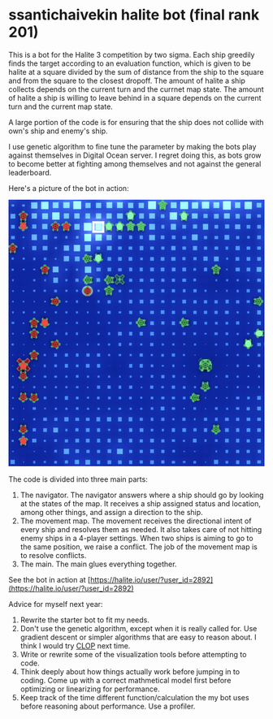 # ssantichaivekin halite bot (final rank 201)

This is a bot for the Halite 3 competition by two sigma.
Each ship greedily finds the target according to an evaluation function, which is given to be 
halite at a square divided by the sum of distance from the ship to the square and from
the square to the closest dropoff. The amount of halite a ship collects depends on the current turn
and the currnet map state. The amount of halite a ship is willing to leave behind in a square depends 
on the current turn and the current map state.

A large portion of the code is for ensuring that the ship does not collide with own's
ship and enemy's ship.

I use genetic algorithm to fine tune the parameter by making the bots play against themselves
in Digital Ocean server.
I regret doing this, as bots grow to become better at fighting among themselves and not
against the general leaderboard.

Here's a picture of the bot in action:

<img src="screenshot.png" width="600"/>

The code is divided into three main parts:

1. The navigator. The navigator answers where a ship should go by looking at the states of the map. 
It receives a ship assigned status and location, among other things, and assign a direction to the ship.
2. The movement map. The movement receives the directional intent of every ship and resolves them as needed.
It also takes care of not hitting enemy ships in a 4-player settings. When two ships is aiming to go to the 
same position, we raise a conflict. The job of the movement map is to resolve conflicts.
3. The main. The main glues everything together.

See the bot in action at [https://halite.io/user/?user_id=2892](https://halite.io/user/?user_id=2892)

Advice for myself next year:
1. Rewrite the starter bot to fit my needs.
2. Don't use the genetic algorithm, except when it is really called for.
Use gradient descent or simpler algorithms that are easy to reason about.
I think I would try [CLOP](https://www.remi-coulom.fr/CLOP/) next time.
3. Write or rewrite some of the visualization tools before attempting to code.
4. Think deeply about how things actually work before jumping in to coding.
Come up with a correct mathmetical model first before optimizing or linearizing for performance.
5. Keep track of the time different function/calculation the my bot uses before reasoning about performance.
Use a profiler.
